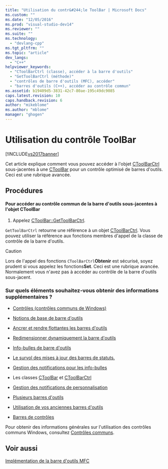 ```yaml
---
title: "Utilisation du contr&#244;le ToolBar | Microsoft Docs"
ms.custom: ""
ms.date: "12/05/2016"
ms.prod: "visual-studio-dev14"
ms.reviewer: ""
ms.suite: ""
ms.technology: 
  - "devlang-cpp"
ms.tgt_pltfrm: ""
ms.topic: "article"
dev_langs: 
  - "C++"
helpviewer_keywords: 
  - "CToolBarCtrl (classe), accéder à la barre d'outils"
  - "GetToolBarCtrl (méthode)"
  - "contrôles de barre d'outils (MFC), accéder"
  - "barres d'outils (C++), accéder au contrôle commun"
ms.assetid: b19409d5-3831-42c7-80ae-195c49dc9085
caps.latest.revision: 10
caps.handback.revision: 6
author: "mikeblome"
ms.author: "mblome"
manager: "ghogen"
---
```

# Utilisation du contr&#244;le ToolBar
[!INCLUDE[vs2017banner](../assembler/inline/includes/vs2017banner.md)]

Cet article explique comment vous pouvez accéder à l'objet [CToolBarCtrl](../mfc/reference/ctoolbarctrl-class.md) sous\-jacentes à une [CToolBar](../mfc/reference/ctoolbar-class.md) pour un contrôle optimisé de barres d'outils.  Ceci est une rubrique avancée.  
  
## Procédures  
  
#### Pour accéder au contrôle commun de la barre d'outils sous\-jacentes à l'objet CToolBar  
  
1.  Appelez [CToolBar::GetToolBarCtrl](../Topic/CToolBar::GetToolBarCtrl.md).  
  
 `GetToolBarCtrl` retourne une référence à un objet [CToolBarCtrl](../mfc/reference/ctoolbarctrl-class.md).  Vous pouvez utiliser la référence aux fonctions membres d'appel de la classe de contrôle de la barre d'outils.  
  
> [!CAUTION]
>  Lors de l'appel des fonctions `CToolBarCtrl`**Obtenir** est sécurisé, soyez prudent si vous appelez les fonctions**Set**.  Ceci est une rubrique avancée.  Normalement vous n'avez pas à accéder au contrôle de la barre d'outils sous\-jacent.  
  
### Sur quels éléments souhaitez\-vous obtenir des informations supplémentaires ?  
  
-   [Contrôles \(contrôles communs de Windows\)](../mfc/controls-mfc.md)  
  
-   [Notions de base de barre d'outils](../mfc/toolbar-fundamentals.md)  
  
-   [Ancrer et rendre flottantes les barres d'outils](../mfc/docking-and-floating-toolbars.md)  
  
-   [Redimensionner dynamiquement la barre d'outils](../mfc/docking-and-floating-toolbars.md)  
  
-   [Info\-bulles de barre d'outils](../mfc/toolbar-tool-tips.md)  
  
-   [Le survol des mises à jour des barres de statuts.](../mfc/toolbar-tool-tips.md)  
  
-   [Gestion des notifications pour les info\-bulles](../mfc/handling-tool-tip-notifications.md)  
  
-   Les classes [CToolBar](../mfc/reference/ctoolbar-class.md) et [CToolBarCtrl](../mfc/reference/ctoolbarctrl-class.md)  
  
-   [Gestion des notifications de personnalisation](../mfc/handling-customization-notifications.md)  
  
-   [Plusieurs barres d'outils](../mfc/toolbar-fundamentals.md)  
  
-   [Utilisation de vos anciennes barres d'outils](../mfc/using-your-old-toolbars.md)  
  
-   [Barres de contrôles](../mfc/control-bars.md)  
  
 Pour obtenir des informations générales sur l'utilisation des contrôles communs Windows, consultez [Contrôles communs](http://msdn.microsoft.com/library/windows/desktop/bb775493).  
  
## Voir aussi  
 [Implémentation de la barre d'outils MFC](../mfc/mfc-toolbar-implementation.md)